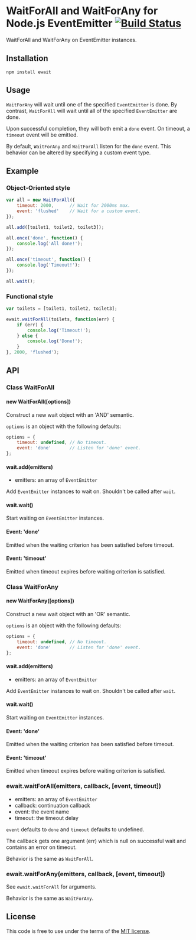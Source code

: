 # WaitForAll and WaitForAny for Node.js EventEmitter [![Build Status](https://secure.travis-ci.org/MathieuTurcotte/node-wait.png)](http://travis-ci.org/MathieuTurcotte/node-wait)

WaitForAll and WaitForAny on EventEmitter instances.

## Installation

```
npm install ewait
```
## Usage

`WaitForAny` will wait until one of the specified `EventEmitter` is done.
By contrast, `WaitForAll` will wait until all of the specified `EventEmitter`
are done.

Upon successful completion, they will both emit a `done` event. On timeout,
a `timeout` event will be emitted.

By default, `WaitForAny` and `WaitForAll` listen for the `done` event.
This behavior can be altered by specifying a custom event type.

## Example

### Object-Oriented style

``` js
var all = new WaitForAll({
    timeout: 2000,      // Wait for 2000ms max.
    event: 'flushed'    // Wait for a custom event.
});

all.add([toilet1, toilet2, toilet3]);

all.once('done', function() {
    console.log('All done!');
});

all.once('timeout', function() {
    console.log('Timeout!');
});

all.wait();
```

### Functional style

``` js
var toilets = [toilet1, toilet2, toilet3];

ewait.waitForAll(toilets, function(err) {
    if (err) {
        console.log('Timeout!');
    } else {
        console.log('Done!');
    }
}, 2000, 'flushed');
```

## API

### Class WaitForAll

#### new WaitForAll([options])

Construct a new wait object with an 'AND' semantic.

`options` is an object with the following defaults:

```js
options = {
    timeout: undefined, // No timeout.
    event: 'done'       // Listen for 'done' event.
};
```

#### wait.add(emitters)

- emitters: an array of `EventEmitter`

Add `EventEmitter` instances to wait on. Shouldn't be called after `wait`.

#### wait.wait()

Start waiting on `EventEmitter` instances.

#### Event: 'done'

Emitted when the waiting criterion has been satisfied before timeout.

#### Event: 'timeout'

Emitted when timeout expires before waiting criterion is satisfied.

### Class WaitForAny

#### new WaitForAny([options])

Construct a new wait object with an 'OR' semantic.

`options` is an object with the following defaults:

```js
options = {
    timeout: undefined, // No timeout.
    event: 'done'       // Listen for 'done' event.
};
```

#### wait.add(emitters)

- emitters: an array of `EventEmitter`

Add `EventEmitter` instances to wait on. Shouldn't be called after `wait`.

#### wait.wait()

Start waiting on `EventEmitter` instances.

#### Event: 'done'

Emitted when the waiting criterion has been satisfied before timeout.

#### Event: 'timeout'

Emitted when timeout expires before waiting criterion is satisfied.

### ewait.waitForAll(emitters, callback, [event, timeout])

- emitters: an array of `EventEmitter`
- callback: continuation callback
- event: the event name
- timeout: the timeout delay

`event` defaults to `done` and `timeout` defaults to undefined.

The callback gets one argument (err) which is null on successful wait and
contains an error on timeout.

Behavior is the same as `WaitForAll`.

### ewait.waitForAny(emitters, callback, [event, timeout])

See `ewait.waitForAll` for arguments.

Behavior is the same as `WaitForAny`.

## License

This code is free to use under the terms of the [MIT license](http://mturcotte.mit-license.org/).
